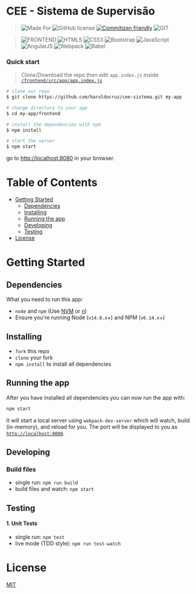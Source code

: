 
# CEE - Sistema de Supervisão

>![Made For](https://img.shields.io/badge/MADE%20FOR-MSOM%2EINFO-blue.svg?style=for-the-badge)
![GitHub license](https://img.shields.io/github/license/haroldocruz/cee-sistema?style=for-the-badge)
[![Commitizen friendly](https://img.shields.io/badge/commitizen-friendly-brightgreen.svg?style=for-the-badge)](http://commitizen.github.io/cz-cli/)
![GIT](https://img.shields.io/badge/Main%20CVS-GIT-blue.svg?style=for-the-badge&logo=GIT&color=F05032&logoColor=fff)

>![FRONTEND](https://img.shields.io/badge/-FRONTEND-blue.svg?style=for-the-badge&color=333)
![HTML5](https://img.shields.io/badge/-HTML5-blue.svg?style=for-the-badge&logo=HTML5&color=E34F26&logoColor=fff)
![CSS3](https://img.shields.io/badge/-CSS3-blue.svg?style=for-the-badge&logo=CSS3&color=2195F1&logoColor=fff)
![Bootstrap](https://img.shields.io/badge/-Bootstrap-blue.svg?style=for-the-badge&logo=Bootstrap&color=563D7C&logoColor=fff)
![JavaScript](https://img.shields.io/badge/-JavaScript-blue.svg?style=for-the-badge&logo=JavaScript&color=F7DF1E&logoColor=fff)
![AngularJS](https://img.shields.io/badge/-AngularJS-blue.svg?style=for-the-badge&logo=AngularJS&color=E23237&logoColor=fff)
![Webpack](https://img.shields.io/badge/-Webpack-blue.svg?style=for-the-badge&logo=Webpack&color=8DD6F9&logoColor=fff)
![Babel](https://img.shields.io/badge/-Babel-blue.svg?style=for-the-badge&logo=Babel&color=F9DC3E&logoColor=fff)

### Quick start

> Clone/Download the repo then edit `app.index.js` inside [`/frontend/src/app/app.index.js`](/frontend/src/app/app.index.js)

```bash
# clone our repo
$ git clone https://github.com/haroldocruz/cee-sistema.git my-app

# change directory to your app
$ cd my-app/frontend

# install the dependencies with npm
$ npm install

# start the server
$ npm start
```

go to [http://localhost:8080](http://localhost:8080) in your browser.

# Table of Contents

* [Getting Started](#getting-started)
    * [Dependencies](#dependencies)
    * [Installing](#installing)
    * [Running the app](#running-the-app)
    * [Developing](#developing)
    * [Testing](#testing)
* [License](#license)

# Getting Started

## Dependencies

What you need to run this app:
* `node` and `npm` (Use [NVM](https://github.com/creationix/nvm) or [n](https://github.com/tj/n))
* Ensure you're running Node (`v14.0.x`+) and NPM (`v6.14.x`+)

## Installing

* `fork` this repo
* `clone` your fork
* `npm install` to install all dependencies

## Running the app

After you have installed all dependencies you can now run the app with:
```bash
npm start
```

It will start a local server using `webpack-dev-server` which will watch, build (in-memory), and reload for you. The port will be displayed to you as [`http://localhost:8080`](http://localhost:8080).

## Developing

### Build files

* single run: `npm run build`
* build files and watch: `npm start`

## Testing

#### 1. Unit Tests

* single run: `npm test`
* live mode (TDD style): `npm run test-watch`

# License

[MIT](/LICENSE)

